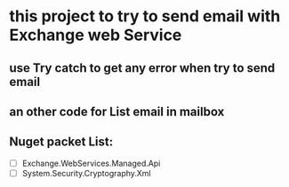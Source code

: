 ﻿# this project to try to send email with Exchange web Service

## use Try catch to get any error when try to send email

## an other code for List email in mailbox

## Nuget packet List:
*[ ] Exchange.WebServices.Managed.Api
*[ ] System.Security.Cryptography.Xml